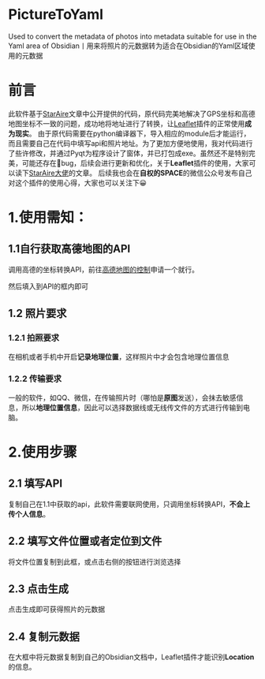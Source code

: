 # PictureToYaml

Used to convert the metadata of photos into metadata suitable for use in the Yaml area of Obsidian丨用来将照片的元数据转为适合在Obsidian的Yaml区域使用的元数据


# 前言

此软件基于[StarAire](https://sspai.com/post/80578)文章中公开提供的代码，原代码完美地解决了GPS坐标和高德地图坐标不一致的问题，成功地将地址进行了转换，让[Leaflet](https://github.com/javalent/obsidian-leaflet)插件的正常使用**成为现实**。
由于原代码需要在python编译器下，导入相应的module后才能运行，而且需要自己在代码中填写api和照片地址。为了更加方便地使用，我对代码进行了些许修改，并通过Pyqt为程序设计了窗体，并已打包成exe。虽然还不是特别完美，可能还存在🐞bug，后续会进行更新和优化，关于**Leaflet**插件的使用，大家可以读下[StarAire大佬]( https://pkmer.cn/show/20231121205045 )的文章。
后续我也会在**自权的SPACE**的微信公众号发布自己对这个插件的使用心得，大家也可以关注下😀




# 1.使用需知：

##  1.1自行获取高德地图的API
调用高德的坐标转换API，前往[高德地图的控制](https://console.amap.com/dev/key/app)申请一个就行。

然后填入到API的框内即可

## 1.2 照片要求

### 1.2.1 拍照要求

在相机或者手机中开启**记录地理位置**，这样照片中才会包含地理位置信息

### 1.2.2 传输要求
一般的软件，如QQ、微信，在传输照片时（哪怕是**原图**发送），会抹去敏感信息，所以**地理位置信息**，因此可以选择数据线或无线传文件的方式进行传输到电脑。


# 2.使用步骤


## 2.1 填写API

复制自己在1.1中获取的api，此软件需要联网使用，只调用坐标转换API，**不会上传个人信息**。

## 2.2 填写文件位置或者定位到文件

将文件位置复制到此框，或点击右侧的按钮进行浏览选择



## 2.3 点击**生成**

点击生成即可获得照片的元数据


## 2.4 复制元数据
在大框中将元数据复制到自己的Obsidian文档中，Leaflet插件才能识别**Location**的信息。












